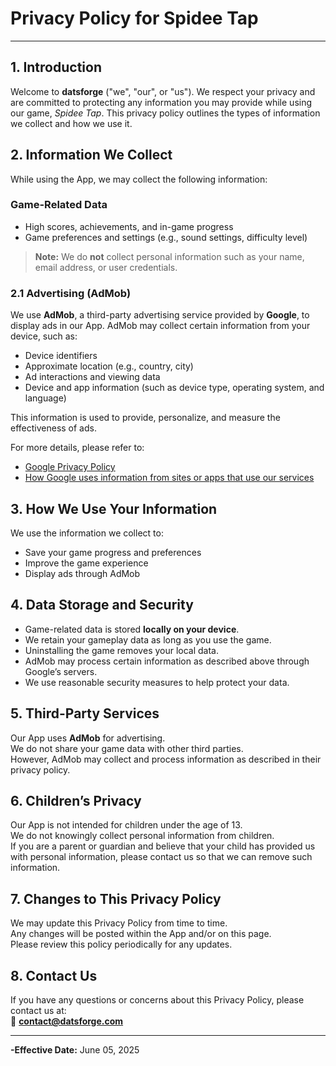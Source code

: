 # Privacy Policy for Spidee Tap

---

## 1. Introduction

Welcome to **datsforge** ("we", "our", or "us"). We respect your privacy and are committed to protecting any information you may provide while using our game, *Spidee Tap*. This privacy policy outlines the types of information we collect and how we use it.

## 2. Information We Collect

While using the App, we may collect the following information:

### Game-Related Data

- High scores, achievements, and in-game progress  
- Game preferences and settings (e.g., sound settings, difficulty level)

> **Note:** We do **not** collect personal information such as your name, email address, or user credentials.

### 2.1 Advertising (AdMob)

We use **AdMob**, a third-party advertising service provided by **Google**, to display ads in our App. AdMob may collect certain information from your device, such as:

- Device identifiers  
- Approximate location (e.g., country, city)  
- Ad interactions and viewing data  
- Device and app information (such as device type, operating system, and language)

This information is used to provide, personalize, and measure the effectiveness of ads.

For more details, please refer to:  
- [Google Privacy Policy](https://policies.google.com/privacy)  
- [How Google uses information from sites or apps that use our services](https://policies.google.com/technologies/partner-sites)

## 3. How We Use Your Information

We use the information we collect to:

- Save your game progress and preferences  
- Improve the game experience  
- Display ads through AdMob  

## 4. Data Storage and Security

- Game-related data is stored **locally on your device**.  
- We retain your gameplay data as long as you use the game.  
- Uninstalling the game removes your local data.  
- AdMob may process certain information as described above through Google’s servers.  
- We use reasonable security measures to help protect your data.

## 5. Third-Party Services

Our App uses **AdMob** for advertising.  
We do not share your game data with other third parties.  
However, AdMob may collect and process information as described in their privacy policy.

## 6. Children’s Privacy

Our App is not intended for children under the age of 13.  
We do not knowingly collect personal information from children.  
If you are a parent or guardian and believe that your child has provided us with personal information, please contact us so that we can remove such information.

## 7. Changes to This Privacy Policy

We may update this Privacy Policy from time to time.  
Any changes will be posted within the App and/or on this page.  
Please review this policy periodically for any updates.

## 8. Contact Us

If you have any questions or concerns about this Privacy Policy, please contact us at:  
📧 **contact@datsforge.com**

---

**-Effective Date:** June 05, 2025
